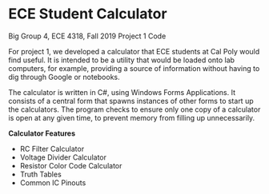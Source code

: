 # ECE Student Calculator
Big Group 4, ECE 4318, Fall 2019
Project 1 Code

For project 1, we developed a calculator that ECE students at Cal Poly would find useful. It is intended to be a utility that would be loaded onto lab computers, for example, providing a source of information without having to dig through Google or notebooks.

The calculator is written in C#, using Windows Forms Applications. It consists of a central form that spawns instances of other forms to start up the calculators. The program checks to ensure only one copy of a calculator is open at any given time, to prevent memory from filling up unnecessarily.

**Calculator Features**
- RC Filter Calculator
- Voltage Divider Calculator
- Resistor Color Code Calculator
- Truth Tables
- Common IC Pinouts
